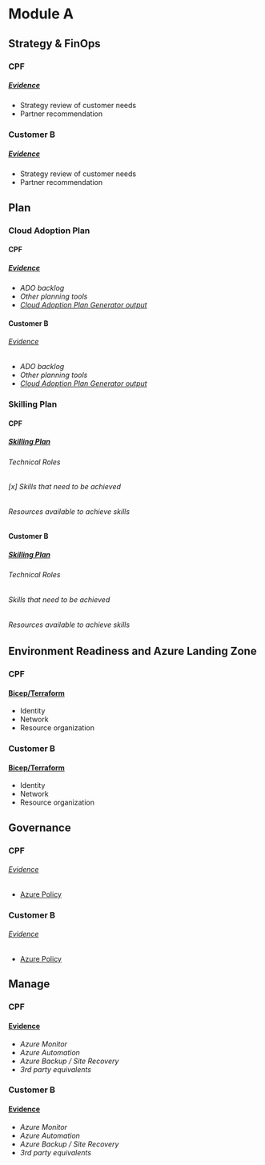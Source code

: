 

# Module A

## Strategy & FinOps

### CPF

##### [Evidence][tt_ev]

* Strategy review of customer needs
* Partner recommendation

### Customer B

##### [Evidence][tt_ev]

* Strategy review of customer needs
* Partner recommendation


## Plan

### Cloud Adoption Plan

#### CPF

##### [Evidence][tt_ev]

* *ADO backlog*
* *Other planning tools*
* *[Cloud Adoption Plan Generator output](https://aka.ms/adopt/plan/generator)*

#### Customer B

###### [Evidence][tt_ev]

* *ADO backlog*
* *Other planning tools*
* *[Cloud Adoption Plan Generator output](https://aka.ms/adopt/plan/generator)*


### Skilling Plan

#### CPF

##### [Skilling Plan][tt_ev]

###### Technical Roles
###### [x] Skills that need to be achieved
###### Resources available to achieve skills


#### Customer B

##### [Skilling Plan][tt_ev]

###### Technical Roles
###### Skills that need to be achieved
###### Resources available to achieve skills

## Environment Readiness and Azure Landing Zone

### CPF

#### [Bicep/Terraform](https://learn.microsoft.com/en-us/azure/cloud-adoption-framework/ready/landing-zone/implementation-options#implementation-options)

* Identity
* Network
* Resource organization

### Customer B

#### [Bicep/Terraform](https://learn.microsoft.com/en-us/azure/cloud-adoption-framework/ready/landing-zone/implementation-options#implementation-options)

* Identity
* Network
* Resource organization

## Governance

### CPF

###### [Evidence][tt_ev]
* [Azure Policy](https://learn.microsoft.com/en-us/azure/cloud-adoption-framework/resources/tools-templates#govern)

### Customer B
###### [Evidence][tt_ev]
* [Azure Policy](https://learn.microsoft.com/en-us/azure/cloud-adoption-framework/resources/tools-templates#govern)

## Manage

### CPF
#### [Evidence][tt_ev]

* *Azure Monitor*
* *Azure Automation*
* *Azure Backup / Site Recovery*
* *3rd party equivalents*

### Customer B
#### [Evidence][tt_ev]

* *Azure Monitor*
* *Azure Automation*
* *Azure Backup / Site Recovery*
* *3rd party equivalents*



[tt_ev]: ## "In the past 12 months"

